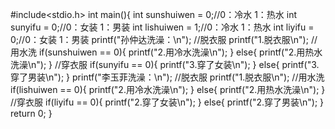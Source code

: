 #include<stdio.h>
int main(){
    int sunshuiwen = 0;//0：冷水 1：热水
    int sunyifu = 0;//0：女装 1：男装
    int lishuiwen = 1;//0：冷水 1：热水
    int liyifu = 0;//0：女装 1：男装
    printf("孙仲达洗澡：\n");
    //脱衣服
    printf("1.脱衣服\n");
    //用水洗
    if(sunshuiwen == 0){
        printf("2.用冷水洗澡\n");
    }
    else{
        printf("2.用热水洗澡\n");
    }
    //穿衣服
    if(sunyifu == 0){
        printf("3.穿了女装\n");
    }
    else{
        printf("3.穿了男装\n");
    }
    printf("李玉菲洗澡：\n");
    //脱衣服
    printf("1.脱衣服\n");
    //用水洗
    if(lishuiwen == 0){
        printf("2.用冷水洗澡\n");
    }
    else{
        printf("2.用热水洗澡\n");
    }
    //穿衣服
    if(liyifu == 0){
        printf("2.穿了女装\n");
    }
    else{
        printf("2.穿了男装\n");
    }
	return 0;
}


